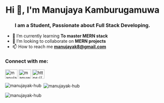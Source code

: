 <h1 align="center">Hi 👋, I'm Manujaya Kamburugamuwa</h1>
<h3 align="center">I am a Student, Passionate about Full Stack Developing.</h3>

- 🌱 I’m currently learning **To master MERN stack**
- 🤝 I’m looking to collaborate on **MERN projects**
- 📫 How to reach me **manujayak8@gmail.com**

<h3 align="left">Connect with me:</h3>
<p align="left">
<a href="https://fb.com/manujaya kamburugamuwa" target="blank"><img align="center" src="https://raw.githubusercontent.com/rahuldkjain/github-profile-readme-generator/master/src/images/icons/Social/facebook.svg" alt="manujaya kamburugamuwa" height="30" width="40" /></a>
<a href="https://instagram.com/manuwa__viii" target="blank"><img align="center" src="https://raw.githubusercontent.com/rahuldkjain/github-profile-readme-generator/master/src/images/icons/Social/instagram.svg" alt="manuwa__viii" height="30" width="40" /></a>
<a href="https://linkedin.com/in/https://www.linkedin.com/in/manujayak/" target="blank"><img align="center" src="https://raw.githubusercontent.com/rahuldkjain/github-profile-readme-generator/master/src/images/icons/Social/linked-in-alt.svg" alt="https://www.linkedin.com/in/manujayak/" height="30" width="40" /></a>
</p>



<p><img align="left" src="https://github-readme-stats.vercel.app/api/top-langs?username=manujayak-hub&show_icons=true&locale=en&layout=compact" alt="manujayak-hub" /></p>

<p>&nbsp;<img align="center" src="https://github-readme-stats.vercel.app/api?username=manujayak-hub&show_icons=true&locale=en" alt="manujayak-hub" /></p>

<p><img align="center" src="https://github-readme-streak-stats.herokuapp.com/?user=manujayak-hub&" alt="manujayak-hub" /></p>

